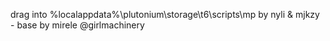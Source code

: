 drag into %localappdata%\plutonium\storage\t6\scripts\mp
by nyli & mjkzy - base by mirele @girlmachinery
